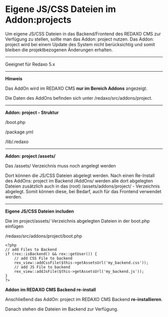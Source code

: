 # Eigene JS/CSS Dateien im Addon:projects

Um eigene JS/CSS Dateien in das Backend/Frontend des REDAXO CMS zur Verfügung zu stellen, sollte man das Addon: project nutzen. Das Addon: project wird bei einem Update des System nicht berücksichtig und somit bleiben die projektbezogenen Änderungen erhalten.

----------
Geeignet für Redaxo 5.x

----------

**Hinweis**

Das AddOn wird im REDAXO CMS **nur im Bereich Addons** angezeigt.

Die Daten des AddOns befinden sich unter
/redaxo/src/addons/project.

----------

**Addon: project - Struktur**

/boot.php

/package.yml

/lib/.redaxo
    
----------

**Addon: project /assets/**

Das /assets/ Verzeichnis muss noch angelegt werden

Dort können die JS/CSS Dateien abgelegt werden. Nach einen Re-Install des AddOns: project im Backend /AddOns/ werden alle dort abgelegten Dateien zusätzlich auch in das (root) /assets/addons/project/ - Verzeichnis abgelegt. Somit können diese, bei Bedarf, auch für das Frontend verwendet werden.

----------

**Eigene JS/CSS Dateien includen**

Die im project/assets/ Verzeichnis abgelegten Dateien in der boot.php einfügen

/redaxo/src/addons/project/boot.php

    <?php
    // add Files to Backend
    if (rex::isBackend() && rex::getUser()) {
        // add CSS File to backend
        rex_view::addCssFile($this->getAssetsUrl('my_backend.css'));
        // add JS File to backend
        rex_view::addJsFile($this->getAssetsUrl('my_backend.js'));
    }
    ?>

**Addon im REDAXO CMS Backend re-install**

Anschließend das AddOn: project im REDAXO CMS Backend **re-installieren**.

Danach stehen die Dateien im Backend zur Verfügung.
